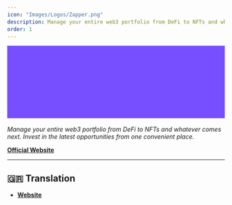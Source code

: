 ```yaml
---
icon: "Images/Logos/Zapper.png"
description: Manage your entire web3 portfolio from DeFi to NFTs and whatever comes next. Invest in the latest opportunities from one convenient place.
order: 1
---
```


![](../Images/Covers/Zapper.png)

_Manage your entire web3 portfolio from DeFi to NFTs and whatever comes next. Invest in the latest opportunities from one convenient place._

[**Official Website**](https://zapper.fi/)

---

## 🇬🇷 Translation

- [**Website**](https://zapper.fi/el)
